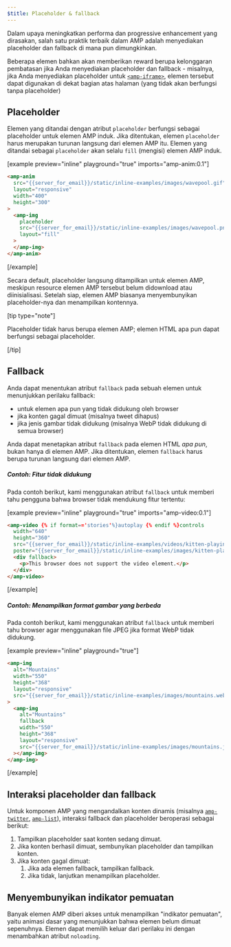 ```yaml
---
$title: Placeholder & fallback
---
```


Dalam upaya meningkatkan performa dan progressive enhancement yang dirasakan, salah satu praktik terbaik dalam AMP adalah menyediakan placeholder dan fallback di mana pun dimungkinkan.

Beberapa elemen bahkan akan memberikan reward berupa kelonggaran pembatasan jika Anda menyediakan placeholder dan fallback - misalnya, jika Anda menyediakan placeholder untuk [`<amp-iframe>`](../../../../documentation/components/reference/amp-iframe.md#iframe-with-placeholder), elemen tersebut dapat digunakan di dekat bagian atas halaman (yang tidak akan berfungsi tanpa placeholder)

## Placeholder

Elemen yang ditandai dengan atribut `placeholder` berfungsi
sebagai placeholder untuk elemen AMP induk.
Jika ditentukan, elemen `placeholder` harus merupakan turunan langsung dari elemen AMP itu.
Elemen yang ditandai sebagai `placeholder` akan selalu `fill` (mengisi) elemen AMP induk.

[example preview="inline" playground="true" imports="amp-anim:0.1"]

```html
<amp-anim
  src="{{server_for_email}}/static/inline-examples/images/wavepool.gif"
  layout="responsive"
  width="400"
  height="300"
>
  <amp-img
    placeholder
    src="{{server_for_email}}/static/inline-examples/images/wavepool.png"
    layout="fill"
  >
  </amp-img>
</amp-anim>
```

[/example]

Secara default, placeholder langsung ditampilkan untuk elemen AMP,
meskipun resource elemen AMP tersebut belum didownload atau diinisialisasi.
Setelah siap, elemen AMP biasanya menyembunyikan placeholder-nya dan menampilkan kontennya.

[tip type="note"]

Placeholder tidak harus berupa elemen AMP;
elemen HTML apa pun dapat berfungsi sebagai placeholder.

[/tip]

## Fallback <a name="fallbacks"></a>

Anda dapat menentukan atribut `fallback` pada sebuah elemen untuk menunjukkan perilaku fallback:

- untuk elemen apa pun yang tidak didukung oleh browser
- jika konten gagal dimuat (misalnya tweet dihapus)
- jika jenis gambar tidak didukung (misalnya WebP tidak didukung di semua browser)

Anda dapat menetapkan atribut `fallback` pada elemen HTML _apa pun_, bukan hanya di elemen AMP. Jika ditentukan, elemen `fallback` harus berupa turunan langsung dari elemen AMP.

##### Contoh: Fitur tidak didukung

Pada contoh berikut, kami menggunakan atribut `fallback` untuk memberi tahu pengguna bahwa browser tidak mendukung fitur tertentu:

[example preview="inline" playground="true" imports="amp-video:0.1"]

```html
<amp-video {% if format=='stories'%}autoplay {% endif %}controls
  width="640"
  height="360"
  src="{{server_for_email}}/static/inline-examples/videos/kitten-playing.mp4"
  poster="{{server_for_email}}/static/inline-examples/images/kitten-playing.png">
  <div fallback>
    <p>This browser does not support the video element.</p>
  </div>
</amp-video>
```

[/example]

##### Contoh: Menampilkan format gambar yang berbeda

Pada contoh berikut, kami menggunakan atribut `fallback` untuk memberi tahu browser agar menggunakan file JPEG jika format WebP tidak didukung.

[example preview="inline" playground="true"]

```html
<amp-img
  alt="Mountains"
  width="550"
  height="368"
  layout="responsive"
  src="{{server_for_email}}/static/inline-examples/images/mountains.webp"
>
  <amp-img
    alt="Mountains"
    fallback
    width="550"
    height="368"
    layout="responsive"
    src="{{server_for_email}}/static/inline-examples/images/mountains.jpg"
  ></amp-img>
</amp-img>
```

[/example]

## Interaksi placeholder dan fallback

Untuk komponen AMP yang mengandalkan konten dinamis (misalnya [`amp-twitter`](../../../../documentation/components/reference/amp-twitter.md), [`amp-list`](../../../../documentation/components/reference/amp-list.md)), interaksi fallback dan placeholder beroperasi sebagai berikut:

<ol>
  <li>Tampilkan placeholder saat konten sedang dimuat.</li>
  <li>Jika konten berhasil dimuat, sembunyikan placeholder dan tampilkan konten.</li>
  <li>Jika konten gagal dimuat:
    <ol>
      <li>Jika ada elemen fallback, tampilkan fallback.</li>
      <li>Jika tidak, lanjutkan menampilkan placeholder.</li>
    </ol>
  </li>
</ol>

## Menyembunyikan indikator pemuatan

Banyak elemen AMP diberi akses untuk menampilkan "indikator pemuatan",
yaitu animasi dasar yang menunjukkan bahwa elemen belum dimuat sepenuhnya.
Elemen dapat memilih keluar dari perilaku ini dengan menambahkan atribut `noloading`.
